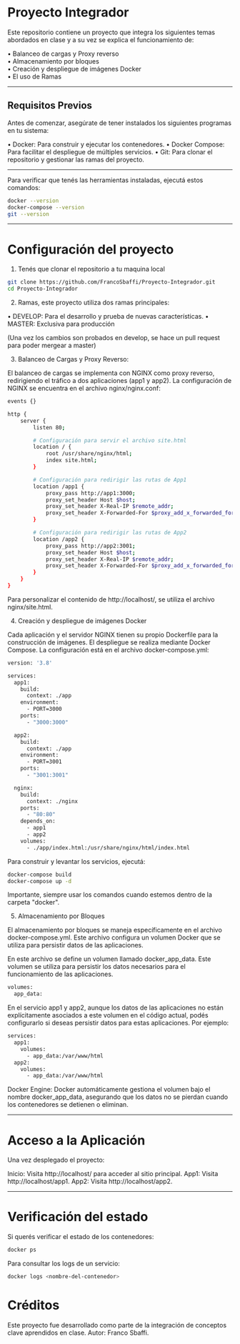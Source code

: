 # Proyecto Integrador

Este repositorio contiene un proyecto que integra los siguientes temas abordados en clase y a su vez se explica el funcionamiento de:

• Balanceo de cargas y Proxy reverso <br>
• Almacenamiento por bloques <br>
• Creación y despliegue de imágenes Docker <br>
• El uso de Ramas <br>

---

## Requisitos Previos
Antes de comenzar, asegúrate de tener instalados los siguientes programas en tu sistema:

• Docker: Para construir y ejecutar los contenedores.
• Docker Compose: Para facilitar el despliegue de múltiples servicios.
• Git: Para clonar el repositorio y gestionar las ramas del proyecto.

---

Para verificar que tenés las herramientas instaladas, ejecutá estos comandos:

```bash
docker --version
docker-compose --version
git --version
```
---

# Configuración del proyecto

1. Tenés que clonar el repositorio a tu maquina local

```bash
git clone https://github.com/FrancoSbaffi/Proyecto-Integrador.git
cd Proyecto-Integrador
```
2. Ramas, este proyecto utiliza dos ramas principales:

• DEVELOP: Para el desarrollo y prueba de nuevas características.
• MASTER: Exclusiva para producción

(Una vez los cambios son probados en develop, se hace un pull request para poder mergear a master)

3. Balanceo de Cargas y Proxy Reverso:

El balanceo de cargas se implementa con NGINX como proxy reverso, redirigiendo el tráfico a dos aplicaciones (app1 y app2). La configuración de NGINX se encuentra en el archivo nginx/nginx.conf:

```bash
events {}

http {
    server {
        listen 80;

        # Configuración para servir el archivo site.html
        location / {
            root /usr/share/nginx/html;
            index site.html;
        }

        # Configuración para redirigir las rutas de App1
        location /app1 {
            proxy_pass http://app1:3000;
            proxy_set_header Host $host;
            proxy_set_header X-Real-IP $remote_addr;
            proxy_set_header X-Forwarded-For $proxy_add_x_forwarded_for;
        }

        # Configuración para redirigir las rutas de App2
        location /app2 {
            proxy_pass http://app2:3001;
            proxy_set_header Host $host;
            proxy_set_header X-Real-IP $remote_addr;
            proxy_set_header X-Forwarded-For $proxy_add_x_forwarded_for;
        }
    }
}
```

Para personalizar el contenido de http://localhost/, se utiliza el archivo nginx/site.html.

4. Creación y despliegue de imágenes Docker

Cada aplicación y el servidor NGINX tienen su propio Dockerfile para la construcción de imágenes. El despliegue se realiza mediante Docker Compose. La configuración está en el archivo docker-compose.yml:

```bash
version: '3.8'

services:
  app1:
    build:
      context: ./app
    environment:
      - PORT=3000
    ports:
      - "3000:3000"

  app2:
    build:
      context: ./app
    environment:
      - PORT=3001
    ports:
      - "3001:3001"

  nginx:
    build:
      context: ./nginx
    ports:
      - "80:80"
    depends_on:
      - app1
      - app2
    volumes:
      - ./app/index.html:/usr/share/nginx/html/index.html
```
Para construir y levantar los servicios, ejecutá:

```bash
docker-compose build
docker-compose up -d
```

Importante, siempre usar los comandos cuando estemos dentro de la carpeta "docker".

5. Almacenamiento por Bloques

El almacenamiento por bloques se maneja específicamente en el archivo docker-compose.yml. Este archivo configura un volumen Docker que se utiliza para persistir datos de las aplicaciones.

En este archivo se define un volumen llamado docker_app_data. Este volumen se utiliza para persistir los datos necesarios para el funcionamiento de las aplicaciones.

```bash
volumes:
  app_data:
```
En el servicio app1 y app2, aunque los datos de las aplicaciones no están explícitamente asociados a este volumen en el código actual, podés configurarlo si deseas persistir datos para estas aplicaciones. Por ejemplo:

```bash
services:
  app1:
    volumes:
      - app_data:/var/www/html
  app2:
    volumes:
      - app_data:/var/www/html

```

Docker Engine: Docker automáticamente gestiona el volumen bajo el nombre docker_app_data, asegurando que los datos no se pierdan cuando los contenedores se detienen o eliminan.

---

# Acceso a la Aplicación

Una vez desplegado el proyecto:

Inicio: Visita http://localhost/ para acceder al sitio principal.
App1: Visita http://localhost/app1.
App2: Visita http://localhost/app2.

---

# Verificación del estado

Si querés verificar el estado de los contenedores:

```bash
docker ps
```

Para consultar los logs de un servicio:

```bash
docker logs <nombre-del-contenedor>
```

# Créditos

Este proyecto fue desarrollado como parte de la integración de conceptos clave aprendidos en clase. Autor: Franco Sbaffi.
